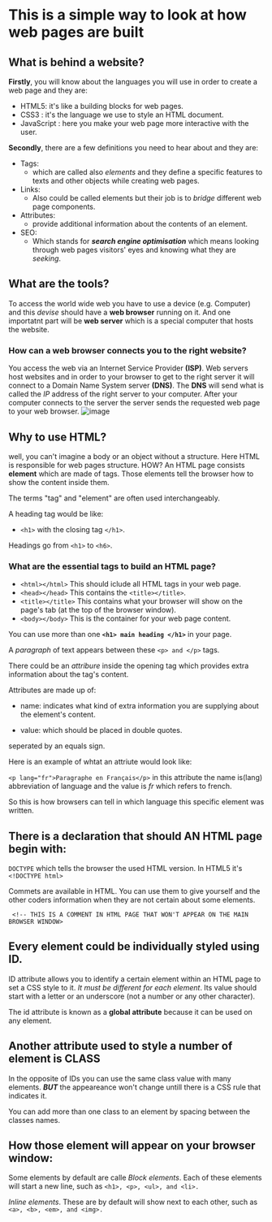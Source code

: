 # This is a simple way to look at how web pages are built
## What is behind a website?
**Firstly**, you will know about the languages you will use in order to create a web page and they are:
- HTML5: it's like a building blocks for web pages.
- CSS3 : it's the language we use to style an HTML document.
- JavaScript : here you make your web page more interactive with the user.

**Secondly**, there are a few definitions you need to hear about and they are:
- Tags:
  - which are called also *elements* and they define a specific features to texts and other objects while creating web pages.
- Links: 
  - Also could be called elements but their job is to *bridge* different web page components.
- Attributes:
  - provide additional information about the contents of an element.
- SEO:
  - Which stands for ***search engine optimisation*** which means looking through web pages visitors' eyes and knowing what they are *seeking*.
## What are the tools?
To access the world wide web you have to use a device (e.g. Computer) and this *devise* should have a **web browser** running on it. And one importatnt part will be **web server** which is a special computer that hosts the website. 

### How can a web browser connects you to the right website?
You access the web via an Internet Service Provider **(ISP)**.
Web servers host websites and in order to your browser to get to the right server it will connect to a Domain Name System server **(DNS)**.
The **DNS** will send what is called the *IP* address of the right server to your computer. After your computer connects to the server the server sends the requested web page to your web browser.
![image](https://media.geeksforgeeks.org/wp-content/uploads/20190927155217/webserver.png)

## Why to use HTML?
well, you can't imagine a body or an object without a structure. Here HTML is responsible for web pages structure.
HOW?
An HTML page consists **element** which are made of tags. Those elements tell the browser how to show the content inside them. 

The terms "tag" and "element" are often used interchangeably.

A heading tag would be like:

- `<h1>` with the closing tag `</h1>`.

Headings go from `<h1>` to `<h6>`.


### What are the essential tags to build an HTML page?
- `<html></html>` This should iclude all HTML tags in your web page.
- `<head></head>` This contains the `<title></title>`.
- `<title></title>` This contains what your browser will show on the page's tab (at the top of the browser window).
- `<body></body>` This is the container for your web page content.

You can use more than one **`<h1> main heading </h1>`** in your page.

A *paragraph* of text appears between these ` <p> and </p> ` tags.

There could be an *attribure* inside the opening tag which provides extra information about the tag's content. 

Attributes are made up of:

- name: indicates what kind of extra information you are supplying about the element's content.

- value: which should be placed in double quotes.

seperated by an equals sign.

Here is an example of whtat an attriute would look like:

`<p lang="fr">Paragraphe en Français</p>` 
in this attribute the name is(lang) abbreviation of language and the value is *fr* which refers to french.

So this is how browsers can tell in which language this specific element was written.

## There is a declaration that should AN HTML page begin with:
 `DOCTYPE` which tells the browser the used HTML version.
 In HTML5 it's` <!DOCTYPE html>` 

 Commets are available in HTML. You can use them to give yourself and  the other coders information when they are not certain about some elements. 

` <!-- THIS IS A COMMENT IN HTML PAGE THAT WON'T APPEAR ON THE MAIN BROWSER WINDOW>`

## Every element could be individually styled using **ID**. 

ID attribute allows you to identify a certain element within an HTML page to set a CSS style to it. *It must be different for each element*.
 Its value should start with a letter or an underscore (not a number or any other character).

 The id attribute is known as a **global attribute** because it can be used on any element.

## Another attribute used to style a number of element is **CLASS**

In the opposite of IDs you can use the same class value with many elements. ***BUT*** the appeareance won't change untill there is a CSS rule that indicates it.

You can add more than one class to an element by spacing between the classes names.

## How those element will appear on your browser window:

Some elements by default are calle *Block elements*. Each of these elements will start a new line, such as
`<h1>, <p>, <ul>, and <li>.`

*Inline elements*. These are by default will show next to each other, such as `<a>, <b>, <em>, and <img>.` 

